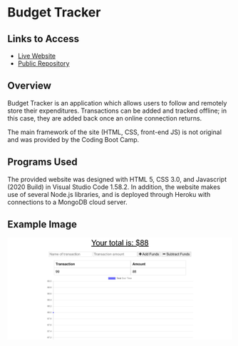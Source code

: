 # Budget Tracker

## Links to Access

* [Live Website](https://blooming-reef-40817.herokuapp.com/)
* [Public Repository](https://github.com/maxwellstickels/budget-tracker/)

## Overview
Budget Tracker is an application which allows users to follow and remotely store their expenditures. Transactions can be added and tracked offline; in this case, they are added back once an online connection returns.

The main framework of the site (HTML, CSS, front-end JS) is not original and was provided by the Coding Boot Camp. 
## Programs Used
The provided website was designed with HTML 5, CSS 3.0, and Javascript (2020 Build) in Visual Studio Code 1.58.2. In addition, the website makes use of several Node.js libraries, and is deployed through Heroku with connections to a MongoDB cloud server.

## Example Image
![Screenshot From The Site](https://github.com/maxwellstickels/budget-tracker/blob/main/public/fullsitescreenshot.PNG)